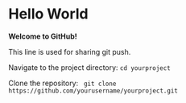 # Hello World
**Welcome to GitHub!**

This line is used for sharing git push.

Navigate to the project directory: ```cd yourproject```

Clone the repository: ``` git clone https://github.com/yourusername/yourproject.git```
